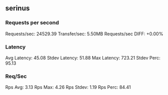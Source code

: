 ## serinus
### Requests per second
Requests/sec: 24529.39
Transfer/sec: 5.50MB
Requests/sec DIFF: +0.00%
### Latency
Avg Latency: 45.08
Stdev Latency: 51.88
Max Latency: 723.21
Stdev Perc: 95.13
### Req/Sec
Rps Avg: 3.13
Rps Max: 4.26
Rps Stdev: 1.19
Rps Perc: 84.41